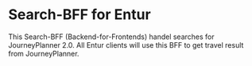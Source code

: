 # Search-BFF for Entur

This Search-BFF (Backend-for-Frontends) handel searches for JourneyPlanner 2.0. 
All Entur clients will use this BFF to get travel result from JourneyPlanner.
